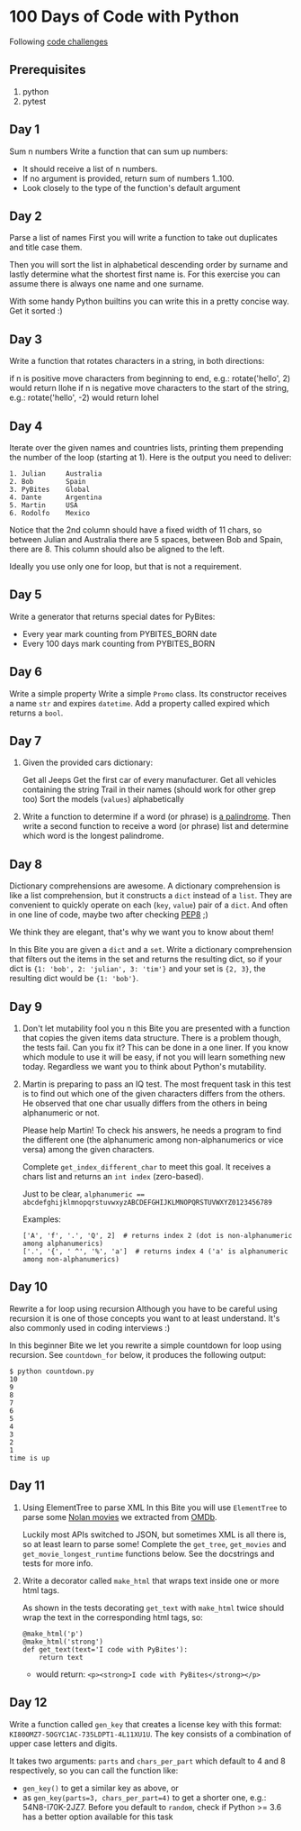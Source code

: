 # 100 Days of Code with Python
Following [code challenges](https://codechalleng.es/100days/community/100_days_of_awesome_python)

## Prerequisites
1. python
2. pytest

## Day 1
Sum n numbers
Write a function that can sum up numbers:
 - It should receive a list of n numbers.
 - If no argument is provided, return sum of numbers 1..100.
 - Look closely to the type of the function's default argument

## Day 2
Parse a list of names
First you will write a function to take out duplicates and title case them.

Then you will sort the list in alphabetical descending order by surname and lastly determine what the shortest first name is. For this exercise you can assume there is always one name and one surname.

With some handy Python builtins you can write this in a pretty concise way. Get it sorted :)

## Day 3
Write a function that rotates characters in a string, in both directions:

if n is positive move characters from beginning to end, e.g.: rotate('hello', 2) would return llohe
if n is negative move characters to the start of the string, e.g.: rotate('hello', -2) would return lohel

## Day 4
Iterate over the given names and countries lists, printing them prepending the number of the loop (starting at 1). Here is the output you need to deliver:
```
1. Julian     Australia
2. Bob        Spain
3. PyBites    Global
4. Dante      Argentina
5. Martin     USA
6. Rodolfo    Mexico
```
Notice that the 2nd column should have a fixed width of 11 chars, so between Julian and Australia there are 5 spaces, between Bob and Spain, there are 8. This column should also be aligned to the left.

Ideally you use only one for loop, but that is not a requirement.

## Day 5
Write a generator that returns special dates for PyBites:

- Every year mark counting from PYBITES_BORN date
- Every 100 days mark counting from PYBITES_BORN

## Day 6
Write a simple property
Write a simple `Promo` class. Its constructor receives a name `str` and expires `datetime`.
Add a property called expired which returns a `bool`.

## Day 7
1. Given the provided cars dictionary:

   Get all Jeeps
   Get the first car of every manufacturer.
   Get all vehicles containing the string Trail in their names (should work for other grep too)
   Sort the models (`values`) alphabetically
2. Write a function to determine if a word (or phrase) is [a palindrome](https://en.wikipedia.org/wiki/Palindrome).
   Then write a second function to receive a word (or phrase) list and determine which word is the longest palindrome.

## Day 8
Dictionary comprehensions are awesome.
A dictionary comprehension is like a list comprehension, but it constructs a `dict` instead of a `list`. They are convenient to quickly operate on each (`key`, `value`) pair of a `dict`. And often in one line of code, maybe two after checking [PEP8](https://pep8.org/) ;)

We think they are elegant, that's why we want you to know about them!

In this Bite you are given a `dict` and a `set`. Write a dictionary comprehension that filters out the items in the set and returns the resulting dict, so if your dict is `{1: 'bob', 2: 'julian', 3: 'tim'}` and your set is `{2, 3}`, the resulting dict would be `{1: 'bob'}`.

## Day 9
1. Don't let mutability fool you
   n this Bite you are presented with a function that copies the given items data structure.
   There is a problem though, the tests fail. Can you fix it?
   This can be done in a one liner. If you know which module to use it will be easy, if not you will learn something new today.
   Regardless we want you to think about Python's mutability.
2. Martin is preparing to pass an IQ test.
   The most frequent task in this test is to find out which one of the given characters differs from the others. He observed that one char usually differs from the others in being alphanumeric or not.

   Please help Martin! To check his answers, he needs a program to find the different one (the alphanumeric among non-alphanumerics or vice versa) among the given characters.

   Complete `get_index_different_char` to meet this goal. It receives a chars list and returns an `int index` (zero-based).

   Just to be clear, `alphanumeric == abcdefghijklmnopqrstuvwxyzABCDEFGHIJKLMNOPQRSTUVWXYZ0123456789`

   Examples:
   ```
   ['A', 'f', '.', 'Q', 2]  # returns index 2 (dot is non-alphanumeric among alphanumerics)
   ['.', '{', ' ^', '%', 'a']  # returns index 4 ('a' is alphanumeric among non-alphanumerics)
   ```

## Day 10
Rewrite a for loop using recursion
Although you have to be careful using recursion it is one of those concepts you want to at least understand. It's also commonly used in coding interviews :)

In this beginner Bite we let you rewrite a simple countdown for loop using recursion. See `countdown_for` below, it produces the following output:

```
$ python countdown.py
10
9
8
7
6
5
4
3
2
1
time is up
```

## Day 11
1. Using ElementTree to parse XML
   In this Bite you will use `ElementTree` to parse some [Nolan movies](https://www.imdb.com/name/nm0634240/) we extracted from [OMDb](https://www.omdbapi.com/).

   Luckily most APIs switched to JSON, but sometimes XML is all there is, so at least learn to parse some! Complete the `get_tree`, `get_movies` and `get_movie_longest_runtime` functions below. See the docstrings and tests for more info.
2. Write a decorator called `make_html` that wraps text inside one or more html tags.

   As shown in the tests decorating `get_text` with `make_html` twice should wrap the text in the corresponding html tags, so:
   ```
   @make_html('p')
   @make_html('strong')
   def get_text(text='I code with PyBites'):
       return text
   ```
   - would return: `<p><strong>I code with PyBites</strong></p>`

## Day 12
Write a function called `gen_key` that creates a license key with this format: `KI80OMZ7-5OGYC1AC-735LDPT1-4L11XU1U`. The key consists of a combination of upper case letters and digits.

It takes two arguments: `parts` and `chars_per_part` which default to 4 and 8 respectively, so you can call the function like:

 - `gen_key()` to get a similar key as above, or
 - as `gen_key(parts=3, chars_per_part=4)` to get a shorter one, e.g.: 54N8-I70K-2JZ7.
Before you default to `random`, check if Python >= 3.6 has a better option available for this task 
